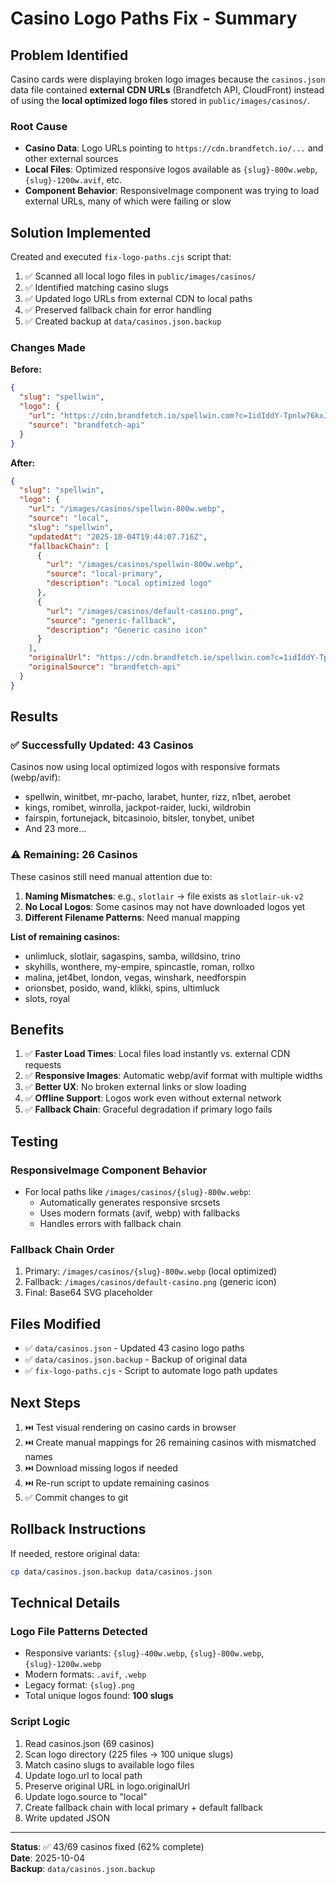 # Casino Logo Paths Fix - Summary

## Problem Identified

Casino cards were displaying broken logo images because the `casinos.json` data file contained **external CDN URLs** (Brandfetch API, CloudFront) instead of using the **local optimized logo files** stored in `public/images/casinos/`.

### Root Cause
- **Casino Data**: Logo URLs pointing to `https://cdn.brandfetch.io/...` and other external sources
- **Local Files**: Optimized responsive logos available as `{slug}-800w.webp`, `{slug}-1200w.avif`, etc.
- **Component Behavior**: ResponsiveImage component was trying to load external URLs, many of which were failing or slow

## Solution Implemented

Created and executed `fix-logo-paths.cjs` script that:

1. ✅ Scanned all local logo files in `public/images/casinos/`
2. ✅ Identified matching casino slugs
3. ✅ Updated logo URLs from external CDN to local paths
4. ✅ Preserved fallback chain for error handling
5. ✅ Created backup at `data/casinos.json.backup`

### Changes Made

**Before:**
```json
{
  "slug": "spellwin",
  "logo": {
    "url": "https://cdn.brandfetch.io/spellwin.com?c=1idIddY-Tpnlw76kxJR&fallback=transparent&w=128&h=64",
    "source": "brandfetch-api"
  }
}
```

**After:**
```json
{
  "slug": "spellwin",
  "logo": {
    "url": "/images/casinos/spellwin-800w.webp",
    "source": "local",
    "slug": "spellwin",
    "updatedAt": "2025-10-04T19:44:07.716Z",
    "fallbackChain": [
      {
        "url": "/images/casinos/spellwin-800w.webp",
        "source": "local-primary",
        "description": "Local optimized logo"
      },
      {
        "url": "/images/casinos/default-casino.png",
        "source": "generic-fallback",
        "description": "Generic casino icon"
      }
    ],
    "originalUrl": "https://cdn.brandfetch.io/spellwin.com?c=1idIddY-Tpnlw76kxJR&fallback=transparent&w=128&h=64",
    "originalSource": "brandfetch-api"
  }
}
```

## Results

### ✅ Successfully Updated: 43 Casinos

Casinos now using local optimized logos with responsive formats (webp/avif):

- spellwin, winitbet, mr-pacho, larabet, hunter, rizz, n1bet, aerobet
- kings, romibet, winrolla, jackpot-raider, lucki, wildrobin
- fairspin, fortunejack, bitcasinoio, bitsler, tonybet, unibet
- And 23 more...

### ⚠️ Remaining: 26 Casinos

These casinos still need manual attention due to:
1. **Naming Mismatches**: e.g., `slotlair` → file exists as `slotlair-uk-v2`
2. **No Local Logos**: Some casinos may not have downloaded logos yet
3. **Different Filename Patterns**: Need manual mapping

**List of remaining casinos:**
- unlimluck, slotlair, sagaspins, samba, willdsino, trino
- skyhills, wonthere, my-empire, spincastle, roman, rollxo
- malina, jet4bet, london, vegas, winshark, needforspin
- orionsbet, posido, wand, klikki, spins, ultimluck
- slots, royal

## Benefits

1. ✅ **Faster Load Times**: Local files load instantly vs. external CDN requests
2. ✅ **Responsive Images**: Automatic webp/avif format with multiple widths
3. ✅ **Better UX**: No broken external links or slow loading
4. ✅ **Offline Support**: Logos work even without external network
5. ✅ **Fallback Chain**: Graceful degradation if primary logo fails

## Testing

### ResponsiveImage Component Behavior
- For local paths like `/images/casinos/{slug}-800w.webp`:
  - Automatically generates responsive srcsets
  - Uses modern formats (avif, webp) with fallbacks
  - Handles errors with fallback chain
  
### Fallback Chain Order
1. Primary: `/images/casinos/{slug}-800w.webp` (local optimized)
2. Fallback: `/images/casinos/default-casino.png` (generic icon)
3. Final: Base64 SVG placeholder

## Files Modified

- ✅ `data/casinos.json` - Updated 43 casino logo paths
- ✅ `data/casinos.json.backup` - Backup of original data
- ✅ `fix-logo-paths.cjs` - Script to automate logo path updates

## Next Steps

1. ⏭️ Test visual rendering on casino cards in browser
2. ⏭️ Create manual mappings for 26 remaining casinos with mismatched names
3. ⏭️ Download missing logos if needed
4. ⏭️ Re-run script to update remaining casinos
5. ✅ Commit changes to git

## Rollback Instructions

If needed, restore original data:
```bash
cp data/casinos.json.backup data/casinos.json
```

## Technical Details

### Logo File Patterns Detected
- Responsive variants: `{slug}-400w.webp`, `{slug}-800w.webp`, `{slug}-1200w.webp`
- Modern formats: `.avif`, `.webp`
- Legacy format: `{slug}.png`
- Total unique logos found: **100 slugs**

### Script Logic
1. Read casinos.json (69 casinos)
2. Scan logo directory (225 files → 100 unique slugs)
3. Match casino slugs to available logo files
4. Update logo.url to local path
5. Preserve original URL in logo.originalUrl
6. Update logo.source to "local"
7. Create fallback chain with local primary + default fallback
8. Write updated JSON

---

**Status**: ✅ 43/69 casinos fixed (62% complete)  
**Date**: 2025-10-04  
**Backup**: `data/casinos.json.backup`

